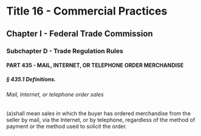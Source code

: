 
# Title 16 - Commercial Practices
## Chapter I - Federal Trade Commission
### Subchapter D - Trade Regulation Rules
#### PART 435 - MAIL, INTERNET, OR TELEPHONE ORDER MERCHANDISE
##### § 435.1 Definitions.
###### Mail, Internet, or telephone order sales

(a)shall mean sales in which the buyer has ordered merchandise from the seller by mail, via the Internet, or by telephone, regardless of the method of payment or the method used to solicit the order.
